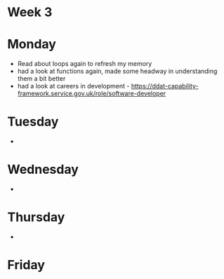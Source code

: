 # Week 3

# Monday

- Read about loops again to refresh my memory
- had a look at functions again, made some headway in understanding them a bit better
- had a look at careers in development - https://ddat-capability-framework.service.gov.uk/role/software-developer

# Tuesday

-

# Wednesday

-

# Thursday

-

# Friday
